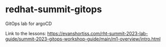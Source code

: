 # redhat-summit-gitops
GitOps lab for argoCD 


Link to the lessons:  https://evanshortiss.com/rht-summit-2023-lab-guide/summit-2023-gitops-workshop-guide/main/m1-overview/intro.html
